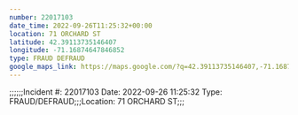 ```yaml
---
number: 22017103
date_time: 2022-09-26T11:25:32+00:00
location: 71 ORCHARD ST
latitude: 42.39113735146407
longitude: -71.16874647846852
type: FRAUD DEFRAUD
google_maps_link: https://maps.google.com/?q=42.39113735146407,-71.16874647846852
---
```


;;;;;;Incident #: 22017103  Date: 2022-09-26 11:25:32   Type: FRAUD/DEFRAUD;;;Location: 71 ORCHARD ST;;;
